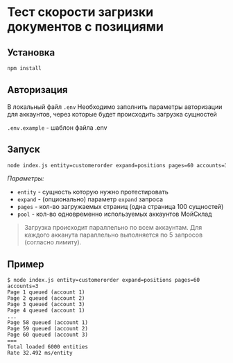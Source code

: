 # Тест скорости загризки документов с позициями

## Установка

```bash
npm install
```

## Авторизация

В локальный файл `.env` Необходимо заполнить параметры авторизации для аккаунтов, через которые будет происходить загрузка сущностей

`.env.example` - шаблон файла .env

## Запуск

```bash
node index.js entity=customerorder expand=positions pages=60 accounts=3
```

_Параметры:_

- `entity` - сущность которую нужно протестировать
- `expand` - (опционально) параметр `expand` запроса
- `pages` - кол-во загружаемых страниц (одна страница 100 сущностей)
- `pool` - кол-во одновременно используемых аккаунтов МойСклад

> Загрузка происходит параллельно по всем аккаунтам. Для каждого акканута параллельно выполняется по 5 запросов (согласно лимиту).

## Пример

```
$ node index.js entity=customerorder expand=positions pages=60 accounts=3
Page 1 queued (account 1)
Page 2 queued (account 2)
Page 3 queued (account 3)
Page 4 queued (account 1)
...
Page 58 queued (account 1)
Page 59 queued (account 2)
Page 60 queued (account 3)
===
Total loaded 6000 entities
Rate 32.492 ms/entity
```

